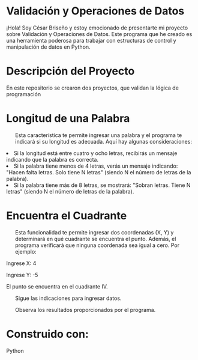 <h1>Validación y Operaciones de Datos</h1>
<p>¡Hola! Soy César Briseño y estoy emocionado de presentarte mi proyecto sobre Validación y Operaciones de Datos. Este programa que he creado es una herramienta poderosa para trabajar con estructuras de control y manipulación de datos en Python.</p>

<h1>Descripción del Proyecto</h1>

<p>En este repositorio se crearon dos proyectos, que validan la lógica de programación</p>

<h1>Longitud de una Palabra</h1>
<ol>Esta característica te permite ingresar una palabra y el programa te indicará si su longitud es adecuada. Aquí hay algunas consideraciones:</ol>

<li>Si la longitud está entre cuatro y ocho letras, recibirás un mensaje indicando que la palabra es correcta.</li>
<li>Si la palabra tiene menos de 4 letras, verás un mensaje indicando: "Hacen falta letras. Solo tiene N letras" (siendo N el número de letras de la palabra).</li>
<li>Si la palabra tiene más de 8 letras, se mostrará: "Sobran letras. Tiene N letras" (siendo N el número de letras de la palabra).</li>

<h1>Encuentra el Cuadrante</h1>
<ol>Esta funcionalidad te permite ingresar dos coordenadas (X, Y) y determinará en qué cuadrante se encuentra el punto. Además, el programa verificará que ninguna coordenada sea igual a cero. Por ejemplo:</ol>

<p>Ingrese X: 4
<p>Ingrese Y: -5</p>
<p>El punto se encuentra en el cuadrante IV.</p>

<ol>Sigue las indicaciones para ingresar datos.</ol>
<ol>Observa los resultados proporcionados por el programa.</ol>

<h1>Construido con:</h1>
<p>Python</p>
